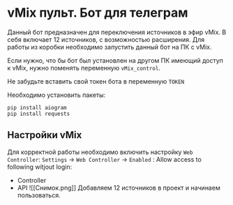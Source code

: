 # vMix пульт. Бот для телеграм

Данный бот предназначен для переключения источников в эфир vMix.
В себя включает 12 источников, с возможностью расширения. Для работы из коробки необходимо запустить данный бот на ПК с vMix.

Если нужно, что бы бот был установлен на другом ПК имеющий доступ к vMix, нужно поменять переменную `vMix_control`.

Не забудьте вставить свой токен бота в переменную `TOKEN` 

Необходимо установить пакеты:
```
pip install aiogram
pip install requests

```

## Настройки vMix

Для корректной работы необходимо включить настройку `Web Controller`:
`Settings` -> `Web Controller` -> `Enabled` :
Allow access to following witjout login:
- Controller
- API
![[Снимок.png]]
Добавляем 12 источников в проект и начинаем пользоваться.
